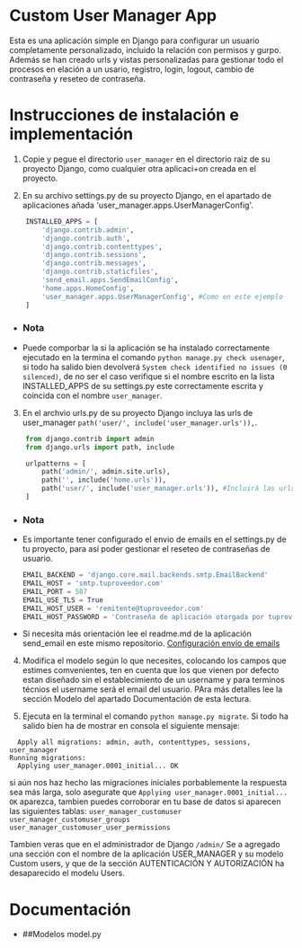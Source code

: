 # Custom User Manager App

Esta es una aplicación simple en Django para configurar un usuario completamente personalizado, incluido la relación con permisos y gurpo. Además se han creado urls y vistas personalizadas para gestionar todo el procesos en elación a un usario, registro, login, logout, cambio de contraseña y reseteo de contraseña.

# Instrucciones de instalación e implementación

1. Copie y pegue el directorio `user_manager` en el directorio raiz de su proyecto Django, como cualquier otra aplicaci+on creada en el proyecto.

2. En su archivo settings.py de su proyecto Django,  en el apartado de aplicaciones añada 'user_manager.apps.UserManagerConfig'.
```python
    INSTALLED_APPS = [
        'django.contrib.admin',
        'django.contrib.auth',
        'django.contrib.contenttypes',
        'django.contrib.sessions',
        'django.contrib.messages',
        'django.contrib.staticfiles',
        'send_email.apps.SendEmailConfig',
        'home.apps.HomeConfig',
        'user_manager.apps.UserManagerConfig', #Como en este ejemplo
    ]
```
* ### Nota
* Puede comporbar la si la aplicación se ha instalado correctamente ejecutado en la termina el comando `python manage.py check usenager`, si todo ha salido bien devolverá `System check identified no issues (0 silenced)`, de no ser el caso verifique si el nombre escrito en la lista INSTALLED_APPS de su settings.py este correctamente escrita y coincida con el nombre `user_manager`.

3. En el archvio urls.py de su proyecto Django incluya las urls de user_manager `path('user/', include('user_manager.urls')),`.
```python
    from django.contrib import admin
    from django.urls import path, include   

    urlpatterns = [
        path('admin/', admin.site.urls),
        path('', include('home.urls')),
        path('user/', include('user_manager.urls')), #Incluirá las urls de la aplicación user_manager, a partir de del path "user/".
    ]
```
* ### Nota
* Es importante tener configurado el envio de emails en el settings.py de tu proyecto, para así poder gestionar el reseteo de contraseñas de usuario.
    ```python
    EMAIL_BACKEND = 'django.core.mail.backends.smtp.EmailBackend'
    EMAIL_HOST = 'smtp.tuproveedor.com'
    EMAIL_PORT = 587
    EMAIL_USE_TLS = True
    EMAIL_HOST_USER = 'remitente@tuproveedor.com'
    EMAIL_HOST_PASSWORD = 'Contraseña de aplicación otorgada por tuproveedor.com'
    ```
* Si necesita más orientación lee el readme.md de la aplicación send_email en este mismo repositorio. [Configuración envío de emails](https://github.com/almubaDev/preSetApp/blob/main/send_email/readme.md)

4. Modifica el modelo según lo que necesites, colocando los campos que estimes comvenientes, ten en cuenta que los que vienen por defecto estan diseñado sin el establecimiento de un username y para terminos técnios el username será el email del usuario. PAra más detalles lee la sección Modelo del apartado Documentación de esta lectura.

5. Ejecuta en la terminal el comando `python manage.py migrate`. Si todo ha salido bien ha de mostrar en consola el siguiente mensaje:
```Operations to perform:
  Apply all migrations: admin, auth, contenttypes, sessions, user_manager     
Running migrations:
  Applying user_manager.0001_initial... OK
```
si aún nos haz hecho las migraciones iniciales porbablemente la respuesta sea más larga, solo asegurate que `Applying user_manager.0001_initial... OK` aparezca, tambien puedes corroborar en tu base de datos si aparecen las siguientes tablas:
`user_manager_customuser`
`user_manager_customuser_groups`
`user_manager_customuser_user_permissions`

Tambien veras que en el administrador de Django `/admin/` Se a agregado una sección con el nombre de la aplicación USER_MANAGER y su modelo Custom users, y que de la sección AUTENTICACIÓN Y AUTORIZACIÓN ha desaparecido el modelu Users. 


# Documentación

* ##Modelos model.py
